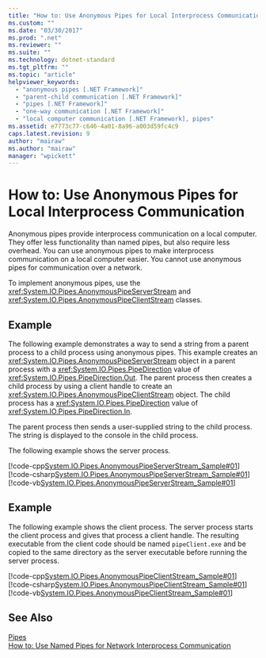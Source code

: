 ```yaml
---
title: "How to: Use Anonymous Pipes for Local Interprocess Communication"
ms.custom: ""
ms.date: "03/30/2017"
ms.prod: ".net"
ms.reviewer: ""
ms.suite: ""
ms.technology: dotnet-standard
ms.tgt_pltfrm: ""
ms.topic: "article"
helpviewer_keywords: 
  - "anonymous pipes [.NET Framework]"
  - "parent-child communication [.NET Framework]"
  - "pipes [.NET Framework]"
  - "one-way communication [.NET Framework]"
  - "local computer communication [.NET Framework], pipes"
ms.assetid: e7773c77-c646-4a01-8a96-a003d59fc4c9
caps.latest.revision: 9
author: "mairaw"
ms.author: "mairaw"
manager: "wpickett"
---
```

# How to: Use Anonymous Pipes for Local Interprocess Communication
Anonymous pipes provide interprocess communication on a local computer. They offer less functionality than named pipes, but also require less overhead. You can use anonymous pipes to make interprocess communication on a local computer easier. You cannot use anonymous pipes for communication over a network.  
  
 To implement anonymous pipes, use the <xref:System.IO.Pipes.AnonymousPipeServerStream> and <xref:System.IO.Pipes.AnonymousPipeClientStream> classes.  
  
## Example  
 The following example demonstrates a way to send a string from a parent process to a child process using anonymous pipes. This example creates an <xref:System.IO.Pipes.AnonymousPipeServerStream> object in a parent process with a <xref:System.IO.Pipes.PipeDirection> value of <xref:System.IO.Pipes.PipeDirection.Out>. The parent process then creates a child process by using a client handle to create an <xref:System.IO.Pipes.AnonymousPipeClientStream> object. The child process has a <xref:System.IO.Pipes.PipeDirection> value of <xref:System.IO.Pipes.PipeDirection.In>.  
  
 The parent process then sends a user-supplied string to the child process. The string is displayed to the console in the child process.  
  
 The following example shows the server process.  
  
 [!code-cpp[System.IO.Pipes.AnonymousPipeServerStream_Sample#01](../../../samples/snippets/cpp/VS_Snippets_CLR_System/system.IO.Pipes.AnonymousPipeServerStream_Sample/cpp/program.cpp#01)]
 [!code-csharp[System.IO.Pipes.AnonymousPipeServerStream_Sample#01](../../../samples/snippets/csharp/VS_Snippets_CLR_System/system.IO.Pipes.AnonymousPipeServerStream_Sample/cs/Program.cs#01)]
 [!code-vb[System.IO.Pipes.AnonymousPipeServerStream_Sample#01](../../../samples/snippets/visualbasic/VS_Snippets_CLR_System/system.IO.Pipes.AnonymousPipeServerStream_Sample/vb/program.vb#01)]  
  
## Example  
 The following example shows the client process. The server process starts the client process and gives that process a client handle. The resulting executable from the client code should be named `pipeClient.exe` and be copied to the same directory as the server executable before running the server process.  
  
 [!code-cpp[System.IO.Pipes.AnonymousPipeClientStream_Sample#01](../../../samples/snippets/cpp/VS_Snippets_CLR_System/system.IO.Pipes.AnonymousPipeClientStream_Sample/cpp/program.cpp#01)]
 [!code-csharp[System.IO.Pipes.AnonymousPipeClientStream_Sample#01](../../../samples/snippets/csharp/VS_Snippets_CLR_System/system.IO.Pipes.AnonymousPipeClientStream_Sample/cs/Program.cs#01)]
 [!code-vb[System.IO.Pipes.AnonymousPipeClientStream_Sample#01](../../../samples/snippets/visualbasic/VS_Snippets_CLR_System/system.IO.Pipes.AnonymousPipeClientStream_Sample/vb/program.vb#01)]  
  
## See Also  
 [Pipes](../../../docs/standard/io/pipe-operations.md)   
 [How to: Use Named Pipes for Network Interprocess Communication](../../../docs/standard/io/how-to-use-named-pipes-for-network-interprocess-communication.md)
